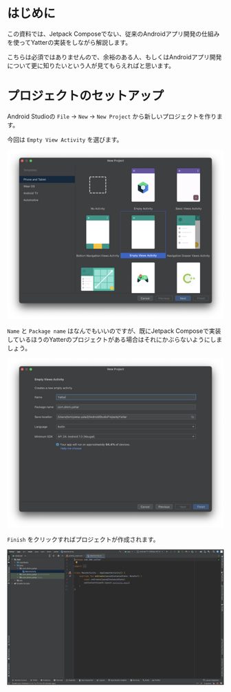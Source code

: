 # はじめに
この資料では、Jetpack Composeでない、従来のAndroidアプリ開発の仕組みを使ってYatterの実装をしながら解説します。

こちらは必須ではありませんので、余裕のある人、もしくはAndroidアプリ開発について更に知りたいという人が見てもらえればと思います。

# プロジェクトのセットアップ

Android Studioの `File` -> `New` -> `New Project` から新しいプロジェクトを作ります。

今回は `Empty View Activity` を選びます。

![1-1](image/1-1.png)

`Name` と `Package name` はなんでもいいのですが、既にJetpack Composeで実装しているほうのYatterのプロジェクトがある場合はそれにかぶらないようにしましょう。

![1-2](image/1-2.png)

`Finish` をクリックすればプロジェクトが作成されます。

![1-3](image/1-3.png)
